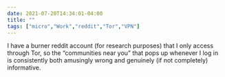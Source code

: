 ```yaml
---
date: 2021-07-20T14:34:01-04:00
title: ""
tags: ["micro","Work","reddit","Tor","VPN"]
---
```

I have a burner reddit account (for research purposes) that I only access through Tor, so the “communities near you” that pops up whenever I log in is consistently both amusingly wrong and genuinely (if not completely) informative.
